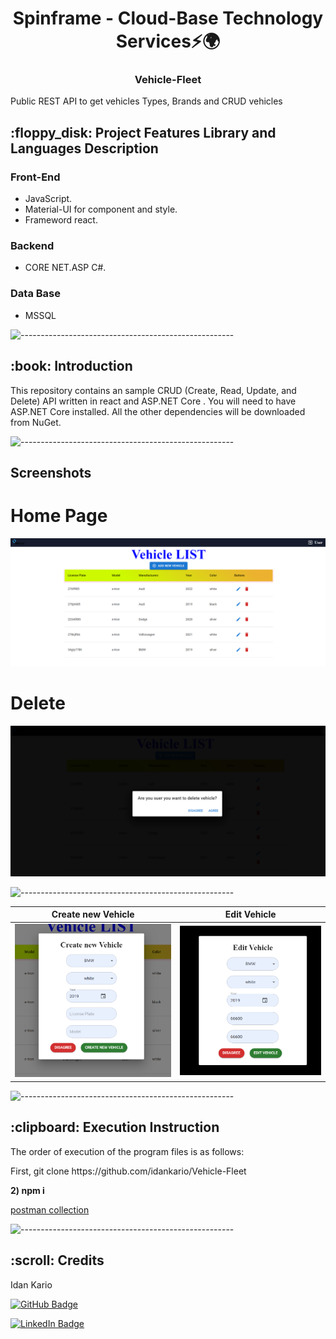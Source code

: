 <h1 align="center"> Spinframe - Cloud-Base Technology Services⚡🌍 </h1>
<h3 align="center"> Vehicle-Fleet </h3>
<p>Public REST API to get vehicles Types, Brands and CRUD vehicles</p>
<h2> :floppy_disk: Project Features Library and Languages Description</h2>

### Front-End
* JavaScript.
* Material-UI for component and style.
* Frameword react.

### Backend
*  CORE NET.ASP C#.

### Data Base
*  MSSQL

![-----------------------------------------------------](https://raw.githubusercontent.com/andreasbm/readme/master/assets/lines/rainbow.png)

<h2> :book: Introduction</h2>

<p>
This repository contains an sample CRUD (Create, Read, Update, and Delete) API written in react and ASP.NET Core . You will need to have ASP.NET Core installed. All the other dependencies will be downloaded from NuGet. 
</p>

![-----------------------------------------------------](https://raw.githubusercontent.com/andreasbm/readme/master/assets/lines/rainbow.png)

## Screenshots

Home Page  
======
![Home Page](./screen/homepage.PNG)

Delete
======
![Delete Page](./screen/delete.png)  

![-----------------------------------------------------](https://raw.githubusercontent.com/andreasbm/readme/master/assets/lines/rainbow.png)

Create new Vehicle  |  Edit Vehicle
:------------------------:|:-------------------------:
![Create new Vehicle](./screen/create.PNG)  |  ![Edit Vehicle](./screen/edit.PNG) 

![-----------------------------------------------------](https://raw.githubusercontent.com/andreasbm/readme/master/assets/lines/rainbow.png)

<h2> :clipboard: Execution Instruction</h2>
<p>The order of execution of the program files is as follows:</p>
<p>First, git clone https://github.com/idankario/Vehicle-Fleet
</p>
<p><b>2) npm i</b></p>

<a href="https://documenter.getpostman.com/view/17930872/2s7Ytaequr">postman collection</a>



![-----------------------------------------------------](https://raw.githubusercontent.com/andreasbm/readme/master/assets/lines/rainbow.png)

<!-- CREDITS -->
<h2 id="credits"> :scroll: Credits</h2>

Idan Kario 

[![GitHub Badge](https://img.shields.io/badge/GitHub-100000?style=for-the-badge&logo=github&logoColor=white)](https://github.com/idankario)

[![LinkedIn Badge](https://img.shields.io/badge/LinkedIn-0077B5?style=for-the-badge&logo=linkedin&logoColor=white)](https://www.linkedin.com/in/idan-kario/)

